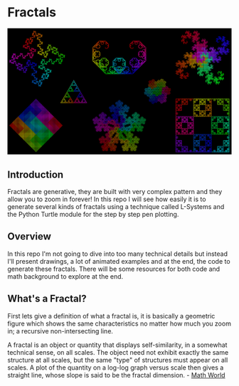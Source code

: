 # Fractals

![Alternate text](pics/fractals.PNG)

## Introduction

Fractals are generative, they are built with very complex pattern and they allow you to zoom in forever! In this repo I will see how easily it is to generate several kinds of fractals using a technique called L-Systems and the Python Turtle module for the step by step pen plotting.

## Overview

In this repo I'm not going to dive into too many technical details but instead I'll present drawings, a lot of animated examples and at the end, the code to generate these fractals. There will be some resources for both code and math background to explore at the end.

## What's a Fractal?

First lets give a definition of what a fractal is, it is basically a geometric figure which shows the same characteristics no matter how much you zoom in; a recursive non-intersecting line.

A fractal is an object or quantity that displays self-similarity, in a somewhat technical sense, on all scales. The object need not exhibit exactly the same structure at all scales, but the same "type" of structures must appear on all scales. A plot of the quantity on a log-log graph versus scale then gives a straight line, whose slope is said to be the fractal dimension. - [Math World](https://mathworld.wolfram.com/Fractal.html)